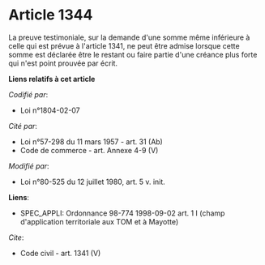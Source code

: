 # Article 1344

La preuve testimoniale, sur la demande d'une somme même inférieure à celle qui est prévue à l'article 1341, ne peut être
admise lorsque cette somme est déclarée être le restant ou faire partie d'une créance plus forte qui n'est point prouvée par
écrit.

**Liens relatifs à cet article**

_Codifié par_:

  - Loi n°1804-02-07

_Cité par_:

  - Loi n°57-298 du 11 mars 1957 - art. 31 (Ab)
  - Code de commerce - art. Annexe 4-9 (V)

_Modifié par_:

  - Loi n°80-525 du 12 juillet 1980,  art. 5 v. init.

**Liens**:

  - SPEC_APPLI: Ordonnance 98-774 1998-09-02 art. 1 I (champ d'application territoriale aux TOM et à Mayotte)

_Cite_:

  - Code civil - art. 1341 (V)
